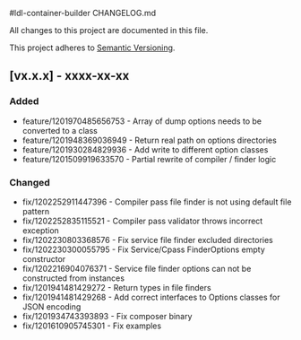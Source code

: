 #ldl-container-builder CHANGELOG.md

All changes to this project are documented in this file.

This project adheres to [Semantic Versioning](https://semver.org/spec/v2.0.0.html).

## [vx.x.x] - xxxx-xx-xx

### Added

- feature/1201970485656753 - Array of dump options needs to be converted to a class
- feature/1201948369036949 - Return real path on options directories
- feature/1201930284829936 - Add write to different option classes
- feature/1201509919633570 - Partial rewrite of compiler / finder logic

### Changed

- fix/1202252911447396 - Compiler pass file finder is not using default file pattern
- fix/1202252835115521 - Compiler pass validator throws incorrect exception
- fix/1202230803368576 - Fix service file finder excluded directories
- fix/1202230300055795 - Fix Service/Cpass FinderOptions empty constructor
- fix/1202216904076371 - Service file finder options can not be constructed from instances
- fix/1201941481429272 - Return types in file finders
- fix/1201941481429268 - Add correct interfaces to Options classes for JSON encoding
- fix/1201934743393893 - Fix composer binary
- fix/1201610905745301 - Fix examples

